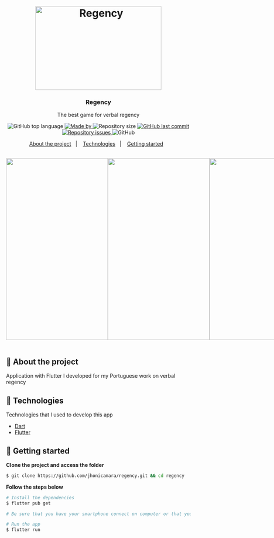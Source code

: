 <h1 align="center">
  <img width="344px" height="228px" src="https://i.ibb.co/HYtxgKZ/imagem-port.png" alt="Regency">  
</h1>

<h3 align="center">
Regency
</h3>

<p align="center">
The best game for verbal regency
</p>

<p align="center">
  <img alt="GitHub top language" src="https://img.shields.io/github/languages/top/jhonicamara/regency">

  <a href="https://www.linkedin.com/in/jo%C3%A3o-c%C3%A2mara-565b42184/" target="_blank" rel="noopener noreferrer">
    <img alt="Made by" src="https://img.shields.io/badge/made%20by-João%20Câmara-%389501">
  </a>

  <img alt="Repository size" src="https://img.shields.io/github/repo-size/jhonicamara/regency?color=yellow">

  <a href="https://github.com/jhonicamara/regency/commits/master">
    <img alt="GitHub last commit" src="https://img.shields.io/github/last-commit/jhonicamara/regency">
  </a>

  <a href="https://github.com/jhonicamara/regency/issues">
    <img alt="Repository issues" src="https://img.shields.io/github/issues/jhonicamara/regency?color=red">
  </a>

  <img alt="GitHub" src="https://img.shields.io/github/license/jhonicamara/regency?color=%23FF9000">
</p>

<p align="center">
  <a href="#-about-the-project">About the project</a>&nbsp;&nbsp;&nbsp;|&nbsp;&nbsp;&nbsp;
  <a href="#-technologies">Technologies</a>&nbsp;&nbsp;&nbsp;|&nbsp;&nbsp;&nbsp;
  <a href="#-getting-started">Getting started</a>&nbsp;&nbsp;&nbsp
</p>

</br>

<div style="display: flex; flex-direction: row; width: 100%; justify-content: space-between;"> 
  <img src="demo/demo3.gif" width="278" height="495" />
  <img src="demo/demo1.gif" width="278" height="495" />
  <img src="demo/demo2.gif" width="278" height="495" />
</div>

</br>

## 📜 About the project

Application with Flutter I developed for my Portuguese work on verbal regency

## 🚀 Technologies

Technologies that I used to develop this app

- [Dart](https://dart.dev/)
- [Flutter](https://flutter.dev/)

## 📱 Getting started

**Clone the project and access the folder**

```bash
$ git clone https://github.com/jhonicamara/regency.git && cd regency
```

**Follow the steps below**

```bash
# Install the dependencies
$ flutter pub get

# Be sure that you have your smartphone connect on computer or that you have a emulator

# Run the app
$ flutter run
```
